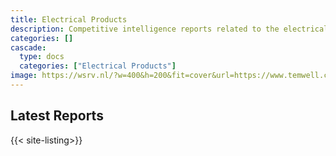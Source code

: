```yaml
---
title: Electrical Products
description: Competitive intelligence reports related to the electrical products industry.
categories: []
cascade:
  type: docs
  categories: ["Electrical Products"]
image: https://wsrv.nl/?w=400&h=200&fit=cover&url=https://www.temwell.com/storage/media/pro/Power_Module1.jpg
---
```


## Latest Reports

{{< site-listing>}}